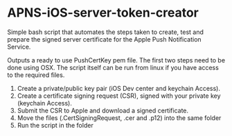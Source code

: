 # APNS-iOS-server-token-creator
Simple bash script that automates the steps taken to create, test and prepare the signed server certificate for the Apple Push Notification Service.

Outputs a ready to use PushCertKey pem file.
The first two steps need to be done using OSX. The script itself can be run from linux if you have access to the required files.

1. Create a private/public key pair (iOS Dev center and keychain Access).
2. Create a certificate signing request (CSR), signed with your private key (keychain Access).
3. Submit the CSR to Apple and download a signed certificate.
4. Move the files (.CertSigningRequest, .cer and .p12) into the same folder
5. Run the script in the folder
